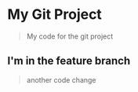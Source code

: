 # My Git Project

> My code for the git project

## I'm in the feature branch


> another code change
